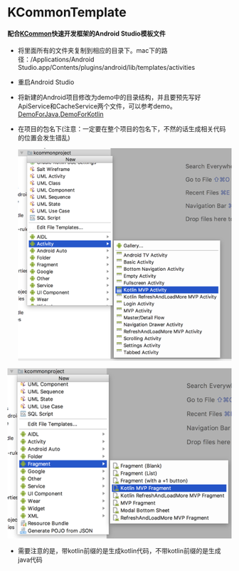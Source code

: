 # KCommonTemplate

####  配合[KCommon](https://github.com/BlackFlagBin/KCommonProject)快速开发框架的Android Studio模板文件

* 将里面所有的文件夹复制到相应的目录下。mac下的路径：/Applications/Android Studio.app/Contents/plugins/android/lib/templates/activities

* 重启Android Studio

* 将新建的Android项目修改为demo中的目录结构，并且要预先写好ApiService和CacheService两个文件，可以参考demo。[DemoForJava](https://github.com/BlackFlagBin/KCommonDemoWithJava),[DemoForKotlin](https://github.com/BlackFlagBin/KCommonProject)

* 在项目的包名下(注意：一定要在整个项目的包名下，不然的话生成相关代码的位置会发生错乱)

  ![生成Activity相关代码](https://github.com/BlackFlagBin/MarkDownPicture/blob/master/ASTemplatePicActivity.png)

![生成Fragment相关代码](https://github.com/BlackFlagBin/MarkDownPicture/blob/master/ASTemplatePicFragmen.png)

* 需要注意的是，带kotlin前缀的是生成kotlin代码，不带kotlin前缀的是生成java代码

  ​

